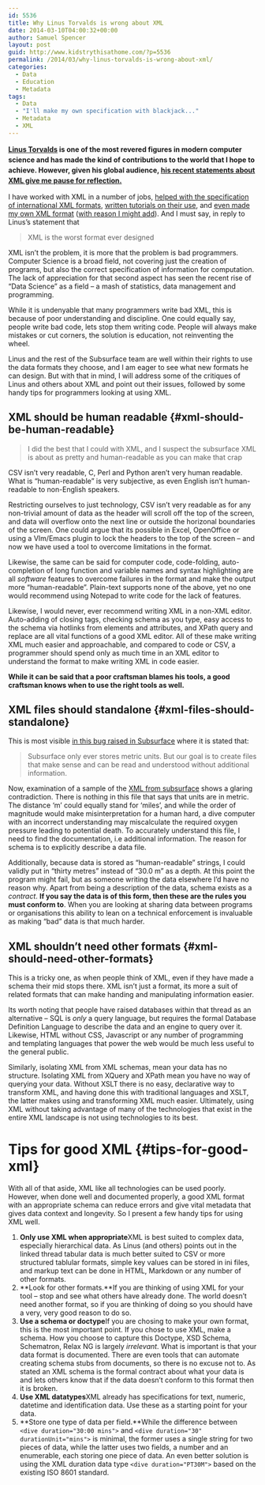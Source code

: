 ```yaml
---
id: 5536
title: Why Linus Torvalds is wrong about XML
date: 2014-03-10T04:00:32+00:00
author: Samuel Spencer
layout: post
guid: http://www.kidstrythisathome.com/?p=5536
permalink: /2014/03/why-linus-torvalds-is-wrong-about-xml/
categories:
  - Data
  - Education
  - Metadata
tags:
  - Data
  - "I'll make my own specification with blackjack..."
  - Metadata
  - XML
---
```

<span style="font-size: 14px; line-height: 1.5em; font-weight: bold;"><a href="http://en.wikipedia.org/wiki/Linus_Torvalds">Linus Torvalds</a> is one of the most revered figures in modern computer science and has made the kind of contributions to the world that I hope to achieve. However, given his global audience, <a href="https://plus.google.com/+LinusTorvalds/posts/X2XVf9Q7MfV">his recent statements about XML give me pause for reflection.</a></span>

I have worked with XML in a number of jobs, [helped with the specification of international XML formats](http://www.ddialliance.org/), [written tutorials on their use](http://bit.ly/DDI_Tutorials), and [even made my own XML format](http://bit.ly/YAV9l3) ([with reason I might add](http://bit.ly/WOmwtz)). And I must say, in reply to Linus&#8217;s statement that

> XML is the worst format ever designed

XML isn&#8217;t the problem, it is more that the problem is bad programmers. Computer Science is a broad field, not covering just the creation of programs, but also the correct specification of information for computation. The lack of appreciation for that second aspect has seen the recent rise of &#8220;Data Science&#8221; as a field &#8211; a mash of statistics, data management and programming.

While it is undenyable that many programmers write bad XML, this is because of poor understanding and discipline. One could equally say, people write bad code, lets stop them writing code. People will always make mistakes or cut corners, the solution is education, not reinventing the wheel.

Linus and the rest of the Subsurface team are well within their rights to use the data formats they choose, and I am eager to see what new formats he can design. But with that in mind, I will address some of the critiques of Linus and others about XML and point out their issues, followed by some handy tips for programmers looking at using XML.

## XML should be human readable {#xml-should-be-human-readable}

> I did the best that I could with XML, and I suspect the subsurface XML is about as pretty and human-readable as you can make that crap

CSV isn&#8217;t very readable, C, Perl and Python aren&#8217;t very human readable. What is &#8220;human-readable&#8221; is very subjective, as even English isn&#8217;t human-readable to non-English speakers.

Restricting ourselves to just technology, CSV isn&#8217;t very readable as for any non-trivial amount of data as the header will scroll off the top of the screen, and data will overflow onto the next line or outside the horizonal boundaries of the screen. One could argue that its possible in Excel, OpenOffice or using a VIm/Emacs plugin to lock the headers to the top of the screen &#8211; and now we have used a tool to overcome limitations in the format.

Likewise, the same can be said for computer code, code-folding, auto-completion of long function and variable names and syntax highlighting are all _software_ features to overcome failures in the format and make the output more &#8220;human-readable&#8221;. Plain-text supports none of the above, yet no one would recommend using Notepad to write code for the lack of features.

Likewise, I would never, ever recommend writing XML in a non-XML editor. Auto-adding of closing tags, checking schema as you type, easy access to the schema via hotlinks from elements and attributes, and XPath query and replace are all vital functions of a good XML editor. All of these make writing XML much easier and approachable, and compared to code or CSV, a programmer should spend only as much time in an XML editor to understand the format to make writing XML in code easier.

**While it can be said that a poor craftsman blames his tools, a good craftsman knows when to use the right tools as well.**

## XML files should standalone {#xml-files-should-standalone}

This is most visible [in this bug raised in Subsurface](http://trac.hohndel.org/ticket/50) where it is stated that:

> Subsurface only ever stores metric units. But our goal is to create files that make sense and can be read and understood without additional information.

Now, examination of a sample of the [XML from subsurface](http://trac.hohndel.org/browser/subsurface/dives) shows a glaring contradiction. There is nothing in this file that says that units are in metric. The distance &#8216;m&#8217; could equally stand for &#8216;miles&#8217;, and while the order of magnitude would make misinterpretation for a human hard, a dive computer with an incorrect understanding may miscalculate the required oxygen pressure leading to potential death. To accurately understand this file, I need to find the documentation, i.e additional information. The reason for schema is to explicitly describe a data file.

Additionally, because data is stored as &#8220;human-readable&#8221; strings, I could validly put in &#8220;thirty metres&#8221; instead of &#8220;30.0 m&#8221; as a depth. At this point the program might fail, but as someone writing the data elsewhere I&#8217;d have no reason why. Apart from being a description of the data, schema exists as a _contract_. **If you say the data is of this form, then these are the rules you must conform to**. When you are looking at sharing data between programs or organisations this ability to lean on a technical enforcement is invaluable as making &#8220;bad&#8221; data is that much harder.

## XML shouldn&#8217;t need other formats {#xml-should-need-other-formats}

This is a tricky one, as when people think of XML, even if they have made a schema their mid stops there. XML isn&#8217;t just a format, its more a suit of related formats that can make handing and manipulating information easier.

Its worth noting that people have raised databases within that thread as an alternative &#8211; SQL is _only_ a query language, but requires the formal Database Definition Language to describe the data and an engine to query over it. Likewise, HTML without CSS, Javascript or any number of programming and templating languages that power the web would be much less useful to the general public.

Similarly, isolating XML from XML schemas, mean your data has no structure. Isolating XML from XQuery and XPath mean you have no way of querying your data. Without XSLT there is no easy, declarative way to transform XML, and having done this with traditional languages and XSLT, the latter makes using and transforming XML much easier. Ultimately, using XML without taking advantage of many of the technologies that exist in the entire XML landscape is not using technologies to its best.

# Tips for good XML {#tips-for-good-xml}

With all of that aside, XML like all technologies can be used poorly. However, when done well and documented properly, a good XML format with an appropriate schema can reduce errors and give vital metadata that gives data context and longevity. So I present a few handy tips for using XML well.

  1. **Only use XML when appropriate**XML is best suited to complex data, especially hierarchical data. As Linus (and others) points out in the linked thread tabular data is much better suited to CSV or more structured tablular formats, simple key values can be stored in ini files, and markup text can be done in HTML, Markdown or any number of other formats.
  2. **Look for other formats.**If you are thinking of using XML for your tool &#8211; stop and see what others have already done. The world doesn&#8217;t need another format, so if you are thinking of doing so you should have a very, very good reason to do so.
  3. **Use a schema or doctype**If you are chosing to make your own format, this is the most important point. If you chose to use XML, make a schema. How you choose to capture this Doctype, XSD Schema, Schematron, Relax NG is largely _irrelevant_. What is important is that your data format is documented. There are even tools that can automate creating schema stubs from documents, so there is no excuse not to. As stated an XML schema is the formal contract about what your data is and lets others know that if the data doesn&#8217;t conform to this format then it is broken.
  4. **Use XML datatypes**XML already has specifications for text, numeric, datetime and identification data. Use these as a starting point for your data.
  5. **Store one type of data per field.**While the difference between `<dive duration="30:00 mins">` and `<dive duration="30" durationUnit="mins">` is minimal, the former uses a single string for two pieces of data, while the latter uses two fields, a number and an enumerable, each storing one piece of data. An even better solution is using the XML duration data type `<dive duration="PT30M">` based on the existing ISO 8601 standard.